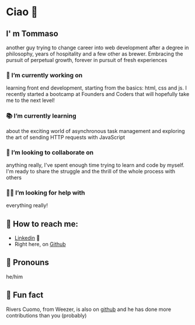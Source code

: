 # Ciao 👋
## I' m Tommaso
another guy trying to change career into web development after a degree in philosophy, years of hospitality and a few other as brewer. Embracing the pursuit of perpetual growth, forever in pursuit of fresh experiences

### 👷 I’m currently working on
learning front end development, starting from the basics: html, css and js. I recently started a bootcamp at Founders and Coders that will hopefully take me to the next level! 

### 📚 I’m currently learning
about the exciting world of asynchronous task management and exploring the art of sending HTTP requests with JavaScript

### 🤝 I’m looking to collaborate on 
anything really, I've spent enough time trying to learn and code by myself. I'm ready to share the struggle and the thrill of the whole process with others

### 🫱‍🫲 I’m looking for help with 
everything really!

## 📡 How to reach me: 
- [Linkedin](https://www.linkedin.com/in/tommasoorlandi/) 🔗
- Right here, on [Github](https://github.com/benante/benante)

## 🚻 Pronouns
he/him 

## 💩 Fun fact
Rivers Cuomo, from Weezer, is also on [github](https://github.com/riverscuomo) and he has done more contributions than you (probably)
<!--
**benante/benante** is a ✨ _special_ ✨ repository because its `README.md` (this file) appears on your GitHub profile.

Here are some ideas to get you started:



- 👯 I’m looking to collaborate on ...
- 🤔 I’m looking for help with ...
- 💬 Ask me about ...
- 📫 How to reach me: ...
- 😄 Pronouns: ...
- ⚡ Fun fact: ...
-->
